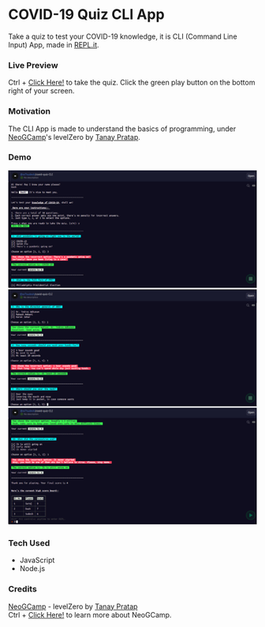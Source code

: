 # COVID-19 Quiz CLI App
Take a quiz to test your COVID-19 knowledge, it is CLI (Command Line Input) App, made in [REPL.it](https://repl.it/).

### Live Preview
Ctrl + [Click Here!](https://repl.it/@ss7sudesh/covid-quiz-CLI?embed=1&output=1) to take the quiz. Click the green play button on the bottom right of your screen.

### Motivation
The CLI App is made to understand the basics of programming, under [NeoGCamp](https://neog.camp/)'s levelZero by [Tanay Pratap](https://tanaypratap.com/).

### Demo
![Demo 1 pic](https://github.com/thesudeshdas/covid-19-quiz/blob/master/demo/demo1.png)
![Demo 2 pic](https://github.com/thesudeshdas/covid-19-quiz/blob/master/demo/demo2.png)
![Demo 3 pic](https://github.com/thesudeshdas/covid-19-quiz/blob/master/demo/demo3.png)

### Tech Used
* JavaScript
* Node.js

### Credits
[NeoGCamp](https://neog.camp/) - levelZero by [Tanay Pratap](https://tanaypratap.com/) <br>
Ctrl + [Click Here!](https://neog.camp/) to learn more about NeoGCamp.

